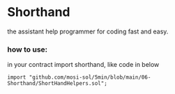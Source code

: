 # Shorthand
the assistant help programmer for coding fast and easy.

### how to use:
in your contract import shorthand, like code in below

```solidity
import "github.com/mosi-sol/5min/blob/main/06-Shorthand/ShortHandHelpers.sol";
```
